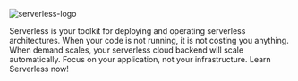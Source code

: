 ![serverless-logo](https://raw.githubusercontent.com/opensourcerytv/opensourcery-content/master/images/serverless-logo.gif)

Serverless is your toolkit for deploying and operating serverless architectures. When your code is not running, it is not costing you anything. When demand scales, your serverless cloud backend will scale automatically.
Focus on your application, not your infrastructure. Learn Serverless now!